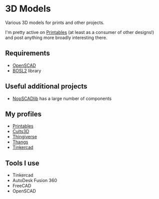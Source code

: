 # 3D Models

Various 3D models for prints and other projects.

I'm pretty active on [Printables](https://www.printables.com/@AndyPiper) (at least as a consumer of other designs!) and post anything more broadly interesting there.

## Requirements

- [OpenSCAD](https://openscad.org)
- [BOSL2](https://github.com/revarbat/BOSL2) library

## Useful additional projects

- [NopSCADlib](https://github.com/nophead/NopSCADlib) has a large number of components

## My profiles

- [Printables](https://www.printables.com/@AndyPiper)
- [Cults3D](https://cults3d.com/en/users/andypiper)
- [Thingiverse](https://www.thingiverse.com/andypiperuk/)
- [Thangs](https://thangs.com/designer/Andy%20Piper)
- [Tinkercad](https://www.tinkercad.com/users/0z2EwxKwnmp-andy-piper)

## Tools I use

- Tinkercad
- AutoDesk Fusion 360
- FreeCAD
- OpenSCAD
